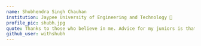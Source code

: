 ```yaml
---
name: Shubhendra Singh Chauhan
institution: Jaypee University of Engineering and Technology 🚩 
profile_pic: shubh.jpg
quote: Thanks to those who believe in me. Advice for my juniors is that learn skills which interests them and enjoy their time while at university as its going to be the best 4 years of life that will never come back. 
github_user: withshubh
---
```

